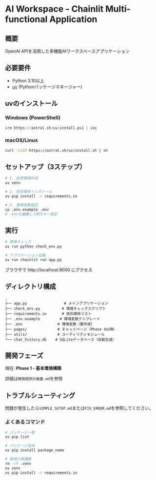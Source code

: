 # AI Workspace - Chainlit Multi-functional Application

## 概要
OpenAI APIを活用した多機能AIワークスペースアプリケーション

## 必要要件
- Python 3.10以上
- [uv](https://github.com/astral-sh/uv) (Pythonパッケージマネージャー)

## uvのインストール

### Windows (PowerShell)
```powershell
irm https://astral.sh/uv/install.ps1 | iex
```

### macOS/Linux
```bash
curl -LsSf https://astral.sh/uv/install.sh | sh
```

## セットアップ（3ステップ）

```bash
# 1. 仮想環境作成
uv venv

# 2. 依存関係インストール
uv pip install -r requirements.in

# 3. 環境変数設定
cp .env.example .env
# .envを編集してAPIキー設定
```

## 実行

```bash
# 環境チェック
uv run python check_env.py

# アプリケーション起動
uv run chainlit run app.py
```

ブラウザで http://localhost:8000 にアクセス

## ディレクトリ構成
```
.
├── app.py                 # メインアプリケーション
├── check_env.py          # 環境チェックスクリプト
├── requirements.in       # 依存関係リスト
├── .env.example         # 環境変数テンプレート
├── .env                # 環境変数（要作成）
├── pages/              # チャットページ（Phase 4以降）
├── utils/              # ユーティリティモジュール
└── chat_history.db    # SQLiteデータベース（自動生成）
```

## 開発フェーズ

現在: **Phase 1 - 基本環境構築**

詳細は`開発順序計画書.md`を参照

## トラブルシューティング

問題が発生したら`SIMPLE_SETUP.md`または`FIX_ERROR.md`を参照してください。

### よくあるコマンド

```bash
# パッケージ一覧
uv pip list

# パッケージ追加
uv pip install package_name

# 環境の再構築
rm -rf .venv
uv venv
uv pip install -r requirements.in
```